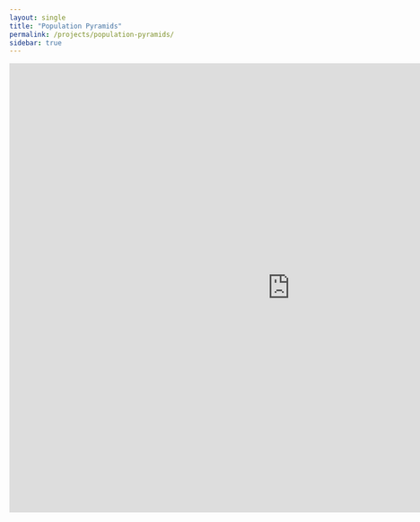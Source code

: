 ```yaml
---
layout: single
title: "Population Pyramids"
permalink: /projects/population-pyramids/
sidebar: true
---
```


<iframe src="https://geographix.shinyapps.io/population_pyramids/" width="1000" height="800" style="border: none;">
